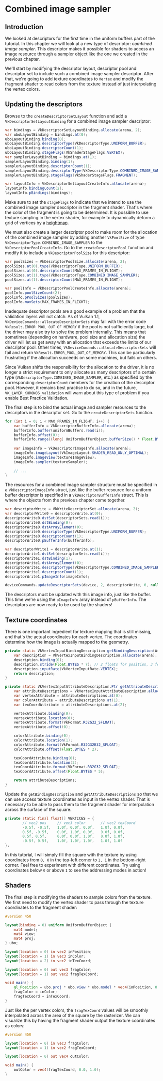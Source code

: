 # Combined image sampler

## Introduction

We looked at descriptors for the first time in the uniform buffers part of the tutorial. In this chapter we will look at a new type of descriptor: *combined image sampler*. This descriptor makes it possible for shaders to access an image resource through a sampler object like the one we created in the previous chapter.

We'll start by modifying the descriptor layout, descriptor pool and descriptor set to include such a combined image sampler descriptor. After that, we're going to add texture coordinates to `Vertex` and modify the fragment shader to read colors from the texture instead of just interpolating the vertex colors.

## Updating the descriptors

Browse to the `createDescriptorSetLayout` function and add a `VkDescriptorSetLayoutBinding` for a combined image sampler descriptor:

```java
var bindings = VkDescriptorSetLayoutBinding.allocate(arena, 2);
var uboLayoutBinding = bindings.at(0);
uboLayoutBinding.binding(0);
uboLayoutBinding.descriptorType(VkDescriptorType.UNIFORM_BUFFER);
uboLayoutBinding.descriptorCount(1);
uboLayoutBinding.stageFlags(VkShaderStageFlags.VERTEX);
var samplerLayoutBinding = bindings.at(1);
samplerLayoutBinding.binding(1);
samplerLayoutBinding.descriptorCount(1);
samplerLayoutBinding.descriptorType(VkDescriptorType.COMBINED_IMAGE_SAMPLER);
samplerLayoutBinding.stageFlags(VkShaderStageFlags.FRAGMENT);

var layoutInfo = VkDescriptorSetLayoutCreateInfo.allocate(arena);
layoutInfo.bindingCount(2);
layoutInfo.pBindings(bindings);
```

Make sure to set the `stageFlags` to indicate that we intend to use the combined image sampler descriptor in the fragment shader. That's where the color of the fragment is going to be determined. It is possible to use texture sampling in the vertex shader, for example to dynamically deform a grid of vertices by a [heightmap](https://en.wikipedia.org/wiki/Heightmap).

We must also create a larger descriptor pool to make room for the allocation of the combined image sampler by adding another `VkPoolSize` of type `VkDescriptorType.COMBINED_IMAGE_SAMPLER` to the `VkDescriptorPoolCreateInfo`. Go to the `createDescriptorPool` function and modify it to include a `VkDescriptorPoolSize` for this descriptor:

```java
var poolSizes = VkDescriptorPoolSize.allocate(arena, 2);
poolSizes.at(0).type(VkDescriptorType.UNIFORM_BUFFER);
poolSizes.at(0).descriptorCount(MAX_FRAMES_IN_FLIGHT);
poolSizes.at(1).type(VkDescriptorType.COMBINED_IMAGE_SAMPLER);
poolSizes.at(1).descriptorCount(MAX_FRAMES_IN_FLIGHT);

var poolInfo = VkDescriptorPoolCreateInfo.allocate(arena);
poolInfo.poolSizeCount(2);
poolInfo.pPoolSizes(poolSizes);
poolInfo.maxSets(MAX_FRAMES_IN_FLIGHT);
```

Inadequate descriptor pools are a good example of a problem that the validation layers will not catch: As of Vulkan 1.1, `VkDeviceComands::allocateDescriptorSets` may fail with the error code `VkResult.ERROR_POOL_OUT_OF_MEMORY` if the pool is not sufficiently large, but the driver may also try to solve the problem internally. This means that sometimes (depending on hardware, pool size and allocation size) the driver will let us get away with an allocation that exceeds the limits of our descriptor pool. Other times, `VkDeviceComands::allocateDescriptorSets` will fail and return `VkResult.ERROR_POOL_OUT_OF_MEMORY`. This can be particularly frustrating if the allocation succeeds on some machines, but fails on others.

Since Vulkan shifts the responsibility for the allocation to the driver, it is no longer a strict requirement to only allocate as many descriptors of a certain type (`VkDescriptorType.COMBINED_IMAGE_SAMPLER`, etc.) as specified by the corresponding `descriptorCount` members for the creation of the descriptor pool. However, it remains best practise to do so, and in the future, `VK_LAYER_KHRONOS_validation` will warn about this type of problem if you enable Best Practice Validation.

The final step is to bind the actual image and sampler resources to the descriptors in the descriptor set. Go to the `createDescriptorSets` function.

```java
for (int i = 0; i < MAX_FRAMES_IN_FLIGHT; i++) {
    var bufferInfo = VkDescriptorBufferInfo.allocate(arena);
    bufferInfo.buffer(uniformBuffers.read(i));
    bufferInfo.offset(0);
    bufferInfo.range((long) UniformBufferObject.bufferSize() * Float.BYTES);
    
    var imageInfo = VkDescriptorImageInfo.allocate(arena);
    imageInfo.imageLayout(VkImageLayout.SHADER_READ_ONLY_OPTIMAL);
    imageInfo.imageView(textureImageView);
    imageInfo.sampler(textureSampler);
    
    // ...
}
```

The resources for a combined image sampler structure must be specified in a `VkDescriptorImageInfo` struct, just like the buffer resource for a uniform buffer descriptor is specified in a `VkDescriptorBufferInfo` struct. This is where the objects from the previous chapter come together.

```java
var descriptorWrite = VkWriteDescriptorSet.allocate(arena, 2);
var descriptorWrite0 = descriptorWrite.at(0);
descriptorWrite0.dstSet(descriptorSets.read(i));
descriptorWrite0.dstBinding(0);
descriptorWrite0.dstArrayElement(0);
descriptorWrite0.descriptorType(VkDescriptorType.UNIFORM_BUFFER);
descriptorWrite0.descriptorCount(1);
descriptorWrite0.pBufferInfo(bufferInfo);

var descriptorWrite1 = descriptorWrite.at(1);
descriptorWrite1.dstSet(descriptorSets.read(i));
descriptorWrite1.dstBinding(1);
descriptorWrite1.dstArrayElement(0);
descriptorWrite1.descriptorType(VkDescriptorType.COMBINED_IMAGE_SAMPLER);
descriptorWrite1.descriptorCount(1);
descriptorWrite1.pImageInfo(imageInfo);

deviceCommands.updateDescriptorSets(device, 2, descriptorWrite, 0, null);
```

The descriptors must be updated with this image info, just like the buffer. This time we're using the `pImageInfo` array instead of `pBufferInfo`. The descriptors are now ready to be used by the shaders!

## Texture coordinates

There is one important ingredient for texture mapping that is still missing, and that's the actual coordinates for each vertex. The coordinates determine how the image is actually mapped to the geometry.

```java
private static VkVertexInputBindingDescription getBindingDescription(Arena arena) {
    var description = VkVertexInputBindingDescription.allocate(arena);
    description.binding(0);
    description.stride(Float.BYTES * 7); // 2 floats for position, 3 for color, 2 for texture coordinates
    description.inputRate(VkVertexInputRate.VERTEX);
    return description;
}

private static VkVertexInputAttributeDescription.Ptr getAttributeDescriptions(Arena arena) {
    var attributeDescriptions = VkVertexInputAttributeDescription.allocate(arena, 3);
    var vertexAttribute = attributeDescriptions.at(0);
    var colorAttribute = attributeDescriptions.at(1);
    var texCoordAttribute = attributeDescriptions.at(2);

    vertexAttribute.binding(0);
    vertexAttribute.location(0);
    vertexAttribute.format(VkFormat.R32G32_SFLOAT);
    vertexAttribute.offset(0);

    colorAttribute.binding(0);
    colorAttribute.location(1);
    colorAttribute.format(VkFormat.R32G32B32_SFLOAT);
    colorAttribute.offset(Float.BYTES * 2);

    texCoordAttribute.binding(0);
    texCoordAttribute.location(2);
    texCoordAttribute.format(VkFormat.R32G32_SFLOAT);
    texCoordAttribute.offset(Float.BYTES * 5);

    return attributeDescriptions;
}
```

Update the `getBindingDescription` and `getAttributeDescriptions` so that we can use access texture coordinates as input in the vertex shader. That is necessary to be able to pass them to the fragment shader for interpolation across the surface of the square.

```java
private static final float[] VERTICES = {
        // vec2 pos     // vec3 color       // vec2 texCoord
        -0.5f, -0.5f,   1.0f, 0.0f, 0.0f,   1.0f, 0.0f,
        0.5f, -0.5f,    0.0f, 1.0f, 0.0f,   0.0f, 0.0f,
        0.5f, 0.5f,     0.0f, 0.0f, 1.0f,   0.0f, 1.0f,
        -0.5f, 0.5f,    1.0f, 1.0f, 1.0f,   1.0f, 1.0f
};
```

In this tutorial, I will simply fill the square with the texture by using coordinates from `0, 0` in the top-left corner to `1, 1` in the bottom-right corner. Feel free to experiment with different coordinates. Try using coordinates below `0` or above `1` to see the addressing modes in action!

## Shaders

The final step is modifying the shaders to sample colors from the texture. We first need to modify the vertex shader to pass through the texture coordinates to the fragment shader:

```glsl
#version 450

layout(binding = 0) uniform UniformBufferObject {
    mat4 model;
    mat4 view;
    mat4 proj;
} ubo;

layout(location = 0) in vec2 inPosition;
layout(location = 1) in vec3 inColor;
layout(location = 2) in vec2 inTexCoord;

layout(location = 0) out vec3 fragColor;
layout(location = 1) out vec2 fragTexCoord;

void main() {
    gl_Position = ubo.proj * ubo.view * ubo.model * vec4(inPosition, 0.0, 1.0);
    fragColor = inColor;
    fragTexCoord = inTexCoord;
}
```

Just like the per vertex colors, the `fragTexCoord` values will be smoothly interpolated across the area of the square by the rasterizer. We can visualize this by having the fragment shader output the texture coordinates as colors:

```glsl
#version 450

layout(location = 0) in vec3 fragColor;
layout(location = 1) in vec2 fragTexCoord;

layout(location = 0) out vec4 outColor;

void main() {
    outColor = vec4(fragTexCoord, 0.0, 1.0);
}
```
